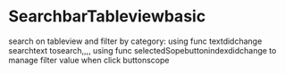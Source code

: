# SearchbarTableviewbasic
search on tableview and filter by category: using func textdidchange searchtext tosearch,,,, using func selectedSopebuttonindexdidchange to manage filter value when click buttonscope
